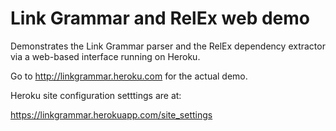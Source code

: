 Link Grammar and RelEx web demo
===============================

Demonstrates the Link Grammar parser and the RelEx dependency extractor
via a web-based interface running on Heroku.

Go to http://linkgrammar.heroku.com for the actual demo.

Heroku site configuration setttings are at:

   https://linkgrammar.herokuapp.com/site_settings
